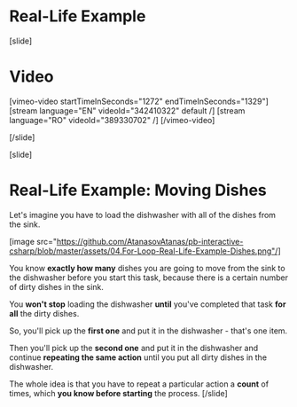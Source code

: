 # Real-Life Example

[slide]
# Video

[vimeo-video startTimeInSeconds="1272" endTimeInSeconds="1329"]
[stream language="EN" videoId="342410322" default /]
[stream language="RO" videoId="389330702"  /]
[/vimeo-video]

[/slide]

[slide]
# Real-Life Example: Moving Dishes
Let's imagine you have to load the dishwasher with all of the dishes from the sink.

[image src="https://github.com/AtanasovAtanas/pb-interactive-csharp/blob/master/assets/04.For-Loop-Real-Life-Example-Dishes.png"/]

You know **exactly how many** dishes you are going to move from the sink to the dishwasher before you start this task, because there is a certain number of dirty dishes in the sink.

You **won't stop** loading the dishwasher **until** you've completed that task **for all** the dirty dishes.

So, you'll pick up the **first one** and put it in the dishwasher - that's one item.

Then you'll pick up the **second one** and put it in the dishwasher and continue **repeating the same action** until you put all dirty dishes in the dishwasher.

The whole idea is that you have to repeat a particular action a **count** of times, which **you know before starting** the process.
[/slide]